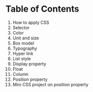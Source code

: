 # Table of Contents

1. How to apply CSS
2. Selector
3. Color
4. Unit and size
5. Box model
6. Typography
7. Hyper link
8. List style
9. Display property
10. Float
11. Column
12. Position property
13. Mini CSS project on position property
